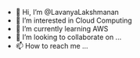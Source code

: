 - 👋 Hi, I’m @LavanyaLakshmanan
- 👀 I’m interested in Cloud Computing
- 🌱 I’m currently learning AWS
- 💞️ I’m looking to collaborate on ...
- 📫 How to reach me ...

<!---
LavanyaLakshmanan/LavanyaLakshmanan is a ✨ special ✨ repository because its `README.md` (this file) appears on your GitHub profile.
You can click the Preview link to take a look at your changes.
--->
